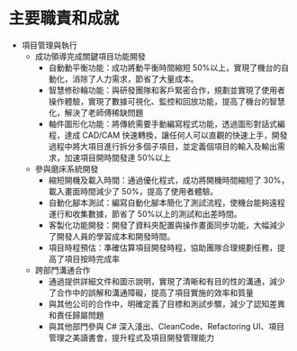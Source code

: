 # **主要職責和成就**

- 項目管理與執行
  - 成功領導完成關鍵項目功能開發
    - 自動動平衡功能：成功將動平衡時間縮短 50%以上，實現了機台的自動化，消除了人力需求，節省了大量成本。
    - 智慧修砂輪功能：與研發團隊和客戶緊密合作，規劃並實現了使用者操作體驗，實現了數據可視化、監控和回放功能，提高了機台的智慧化，解決了老師傅稀缺問題
    - 軸件圖形化功能：將傳統需要手動編寫程式功能，透過圖形對話式編程，達成 CAD/CAM 快速轉換，讓任何人可以直觀的快速上手，開發過程中將大項目進行拆分多個子項目，並定義個項目的輸入及輸出需求，加速項目開時間發達 50%以上
  - 參與磨床系統開發
    - 縮短開機及載入時間：通過優化程式，成功將開機時間縮短了 30%，載入畫面時間減少了 50%，提高了使用者體驗。
    - 自動化腳本測試：編寫自動化腳本簡化了測試流程，使機台能夠遠程運行和收集數據，節省了 50%以上的測試和出差時間。
    - 客製化功能開發：開發了資料夾配置與操作畫面同步功能，大幅減少了開發人員的學習成本和開發時間。
    - 項目時程預估：準確估算項目開發時程，協助團隊合理規劃任務，提高了項目按時完成率
  - 跨部門溝通合作
    - 通過提供詳細文件和圖示說明，實現了清晰和有目的性的溝通，減少了合作中的誤解和溝通障礙，提高了項目實施的效率和質量
    - 與其他公司的合作中，明確定義了目標和測試步驟，減少了認知差異和責任歸屬問題
    - 與其他部門參與 C# 深入淺出、CleanCode、Refactoring UI、項目管理之美讀書會，提升程式及項目開發管理能力
